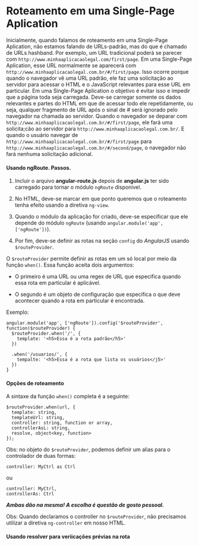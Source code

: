 # Roteamento em uma Single-Page Aplication

Inicialmente, quando falamos de roteamento em uma Single-Page
Aplication, não estamos falando de URLs-padrão, mas do que é chamado de
URLs hashband. Por exemplo, um URL tradicional poderá se parecer com
`http://www.minhaaplicacaolegal.com/first/page`. Em uma Single-Page
Aplication, esse URL normalmente se aparecerá com `http://www.minhaaplicacaolegal.com.br/#/first/page`. Isso ocorre porque quando o navegador vê uma URL padrão, ele faz uma solicitação ao servidor para acessar o HTML e o JavaScript relevantes para esse URL em particular. Em uma Single-Page Aplication o objetivo é evitar isso e impedir que a página toda seja carregada. Deve-se carregar somente os dados relevantes e partes do HTML em que de acessar todo ele repetidamente, ou seja, qualquer fragmento de URL após o sinal de *#* será ignorado pelo navegador na chamada ao servidor. Quando o navegador se deparar com `http://www.minhaaplicacaolegal.com.br/#/first/page`, ele fará uma solicita;cão ao servidor para `http://www.minhaaplicacaolegal.com.br/`. E quando o usuário navegar de `http://www.minhaaplicacaolegal.com.br/#/first/page` para `http://www.minhaaplicacaolegal.com.br/#/second/page`, o navegador não fará nenhuma solicitação adicional.

#### Usando ngRoute.  Passos.

1. Incluir o arquivo **angular-route.js** depois de **angular.js** ter
   sido carregado para tornar o módulo `ngRoute` disponível.

2. No HTML, deve-se marcar em que ponto queremos que o roteamento tenha
   efeito usando a diretiva `ng-view`.

3. Quando o módulo da aplicação for criado, deve-se especificar que ele
   depende do módulo `ngRoute` (usando `angular.module('app',
['ngRoute'])`).

4. Por fim, deve-se definir as rotas na seção `config` do *AngularJS*
   usando `$routeProvider`.

O `$routeProvider` permite definir as rotas em um só local por meio da
função `when()`. Essa função aceita dois argumentos:

- O primeiro é uma URL ou uma regex de URL que especifica quando essa
  rota em particular é aplicável.

-  O segundo é um objeto de configuração que especifica o que deve
   acontecer quando a rota em particular é encontrada.

Exemplo:

```
angular.module('app', ['ngRoute']).config('$routeProvider',
function($routeProvider) {
  $routeProvider.when('/', {
    template: '<h5>Essa é a rota padrão</h5>'
  })

  .when('/usuarios/', {
    tempalte: '<h5>Essa é a rota que lista os usuários</j5>'
  })
}
```

#### Opções de roteamento

A sintaxe da função `when()` completa é a seguinte:

```
$routeProvider.when(url, {
  template: string,
  templateUrl: string,
  controller: string, function or array,
  controllerAsL: string,
  resolve, object<key, function>
});
```

Obs: no objeto do `$routeProvider`, podemos definir um alias para o
controlador de duas formas: 

`controller: MyCtrl as Ctrl`

ou 

```
controller: MyCtrl,
controllerAs: Ctrl
```

***Ambas dão na mesma! A escolha é questão de gosto pessoal.***

Obs: Quando declaramos o controller no `$routeProvider`, não precisamos
utilizar a diretiva `ng-controller` em nosso HTML.

#### Usando resolver para veriicações prévias na rota
